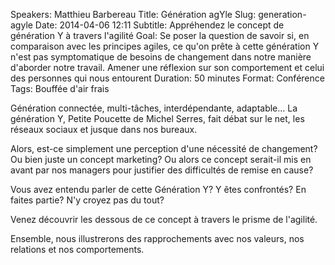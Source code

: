 Speakers: Matthieu Barbereau
Title: Génération agYle
Slug: generation-agyle
Date: 2014-04-06 12:11
Subtitle: Appréhendez le concept de génération Y à travers l'agilité
Goal: Se poser la question de savoir si, en comparaison avec les principes agiles, ce qu'on prête à cette génération Y n'est pas symptomatique de besoins de changement dans notre manière d'aborder notre travail. Amener une réflexion sur son comportement et celui des personnes qui nous entourent
Duration: 50 minutes
Format: Conférence
Tags: Bouffée d'air frais


Génération connectée, multi-tâches, interdépendante, adaptable... La génération Y, Petite Poucette de Michel Serres, fait débat sur le net, les réseaux sociaux et jusque dans nos bureaux.

Alors, est-ce simplement une perception d'une nécessité de changement? Ou bien juste un concept marketing? Ou alors ce concept serait-il mis en avant par nos managers pour justifier des difficultés de remise en cause?

Vous avez entendu parler de cette Génération Y? Y êtes confrontés? En faites partie? N'y croyez pas du tout?

Venez découvrir les dessous de ce concept à travers le prisme de l'agilité.

Ensemble, nous illustrerons des rapprochements avec nos valeurs, nos relations et nos comportements.



